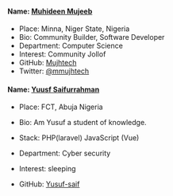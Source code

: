 #### Name: [Muhideen Mujeeb](https://github.com/Mujhtech)
- Place: Minna, Niger State, Nigeria
- Bio: Community Builder, Software Developer
- Department: Computer Science
- Interest: Community Jollof
- GitHub: [Mujhtech](https://github.com/Mujhtech)
- Twitter: [@mmujhtech](https://twitter.com/mmujhtech)

#### Name: [Yuusf Saifurrahman](https://github.com/yusuf-saif)

- Place: FCT, Abuja Nigeria

- Bio: Am Yusuf a student of knowledge.

- Stack: PHP(laravel) JavaScript (Vue)

- Department: Cyber security

- Interest: sleeping

- GitHub: [Yusuf-saif](https://github.com/yusuf-saif)

